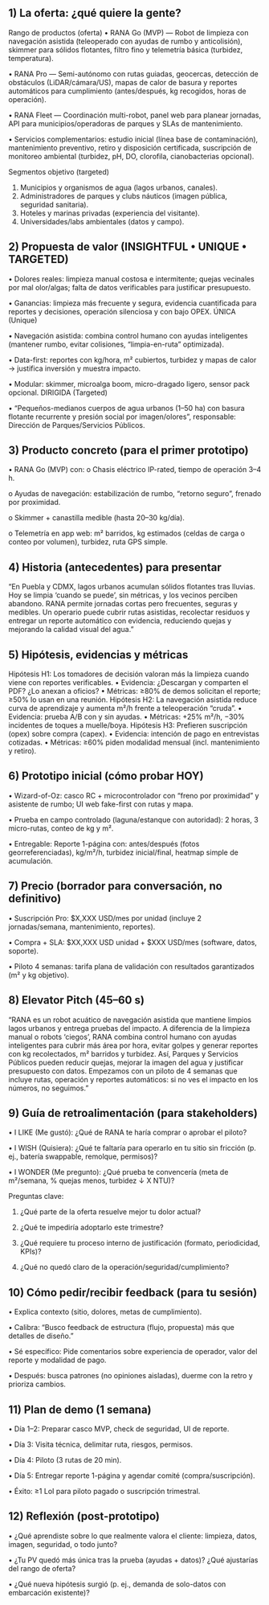 ## 1) La oferta: ¿qué quiere la gente?
Rango de productos (oferta)
•	RANA Go (MVP) — Robot de limpieza con navegación asistida (teleoperado con ayudas de rumbo y anticolisión), skimmer para sólidos flotantes, filtro fino y telemetría básica (turbidez, temperatura).

•	RANA Pro — Semi-autónomo con rutas guiadas, geocercas, detección de obstáculos (LiDAR/cámara/US), mapas de calor de basura y reportes automáticos para cumplimiento (antes/después, kg recogidos, horas de operación).

•	RANA Fleet — Coordinación multi-robot, panel web para planear jornadas, API para municipios/operadoras de parques y SLAs de mantenimiento.

•	Servicios complementarios: estudio inicial (línea base de contaminación), mantenimiento preventivo, retiro y disposición certificada, suscripción de monitoreo ambiental (turbidez, pH, DO, clorofila, cianobacterias opcional).

Segmentos objetivo (targeted)
1.	Municipios y organismos de agua (lagos urbanos, canales).
2.	Administradores de parques y clubs náuticos (imagen pública, seguridad sanitaria).
3.	Hoteles y marinas privadas (experiencia del visitante).
4.	Universidades/labs ambientales (datos y campo).
## 2) Propuesta de valor (INSIGHTFUL • UNIQUE • TARGETED)
•	Dolores reales: limpieza manual costosa e intermitente; quejas vecinales por mal olor/algas; falta de datos verificables para justificar presupuesto.

•	Ganancias: limpieza más frecuente y segura, evidencia cuantificada para reportes y decisiones, operación silenciosa y con bajo OPEX.
ÚNICA (Unique)

•	Navegación asistida: combina control humano con ayudas inteligentes (mantener rumbo, evitar colisiones, “limpia-en-ruta” optimizada).

•	Data-first: reportes con kg/hora, m² cubiertos, turbidez y mapas de calor → justifica inversión y muestra impacto.

•	Modular: skimmer, microalga boom, micro-dragado ligero, sensor pack opcional.
DIRIGIDA (Targeted)

•	“Pequeños-medianos cuerpos de agua urbanos (1–50 ha) con basura flotante recurrente y presión social por imagen/olores”, responsable: Dirección de Parques/Servicios Públicos.

## 3) Producto concreto (para el primer prototipo)
•	RANA Go (MVP) con:
o	Chasis eléctrico IP-rated, tiempo de operación 3–4 h.

o	Ayudas de navegación: estabilización de rumbo, “retorno seguro”, frenado por proximidad.

o	Skimmer + canastilla medible (hasta 20–30 kg/día).

o	Telemetría en app web: m² barridos, kg estimados (celdas de carga o conteo por volumen), turbidez, ruta GPS simple.
## 4) Historia (antecedentes) para presentar
“En Puebla y CDMX, lagos urbanos acumulan sólidos flotantes tras lluvias. Hoy se limpia ‘cuando se puede’, sin métricas, y los vecinos perciben abandono. RANA permite jornadas cortas pero frecuentes, seguras y medibles. Un operario puede cubrir rutas asistidas, recolectar residuos y entregar un reporte automático con evidencia, reduciendo quejas y mejorando la calidad visual del agua.”
## 5) Hipótesis, evidencias y métricas
Hipótesis H1: Los tomadores de decisión valoran más la limpieza cuando viene con reportes verificables.
•	Evidencia: ¿Descargan y comparten el PDF? ¿Lo anexan a oficios?
•	Métricas: ≥80% de demos solicitan el reporte; ≥50% lo usan en una reunión.
Hipótesis H2: La navegación asistida reduce curva de aprendizaje y aumenta m²/h frente a teleoperación “cruda”.
•	Evidencia: prueba A/B con y sin ayudas.
•	Métricas: +25% m²/h, −30% incidentes de toques a muelle/boya.
Hipótesis H3: Prefieren suscripción (opex) sobre compra (capex).
•	Evidencia: intención de pago en entrevistas cotizadas.
•	Métricas: ≥60% piden modalidad mensual (incl. mantenimiento y retiro).
## 6) Prototipo inicial (cómo probar HOY)
•	Wizard-of-Oz: casco RC + microcontrolador con “freno por proximidad” y asistente de rumbo; UI web fake-first con rutas y mapa.

•	Prueba en campo controlado (laguna/estanque con autoridad): 2 horas, 3 micro-rutas, conteo de kg y m².

•	Entregable: Reporte 1-página con: antes/después (fotos georreferenciadas), kg/m²/h, turbidez inicial/final, heatmap simple de acumulación.
## 7) Precio (borrador para conversación, no definitivo)
•	Suscripción Pro: $X,XXX USD/mes por unidad (incluye 2 jornadas/semana, mantenimiento, reportes).

•	Compra + SLA: $XX,XXX USD unidad + $XXX USD/mes (software, datos, soporte).

•	Piloto 4 semanas: tarifa plana de validación con resultados garantizados (m² y kg objetivo).
## 8) Elevator Pitch (45–60 s)
“RANA es un robot acuático de navegación asistida que mantiene limpios lagos urbanos y entrega pruebas del impacto. A diferencia de la limpieza manual o robots ‘ciegos’, RANA combina control humano con ayudas inteligentes para cubrir más área por hora, evitar golpes y generar reportes con kg recolectados, m² barridos y turbidez. Así, Parques y Servicios Públicos pueden reducir quejas, mejorar la imagen del agua y justificar presupuesto con datos. Empezamos con un piloto de 4 semanas que incluye rutas, operación y reportes automáticos: si no ves el impacto en los números, no seguimos.”
## 9) Guía de retroalimentación (para stakeholders)
•	I LIKE (Me gustó): ¿Qué de RANA te haría comprar o aprobar el piloto?

•	I WISH (Quisiera): ¿Qué te faltaría para operarlo en tu sitio sin fricción (p. ej., batería swappable, remolque, permisos)?

•	I WONDER (Me pregunto): ¿Qué prueba te convencería (meta de m²/semana, % quejas menos, turbidez ↓ X NTU)?

Preguntas clave:

1.	¿Qué parte de la oferta resuelve mejor tu dolor actual?

2.	¿Qué te impediría adoptarlo este trimestre?

3.	¿Qué requiere tu proceso interno de justificación (formato, periodicidad, KPIs)?

4.	¿Qué no quedó claro de la operación/seguridad/cumplimiento?
## 10) Cómo pedir/recibir feedback (para tu sesión)

•	Explica contexto (sitio, dolores, metas de cumplimiento).

•	Calibra: “Busco feedback de estructura (flujo, propuesta) más que detalles de diseño.”

•	Sé específico: Pide comentarios sobre experiencia de operador, valor del reporte y modalidad de pago.

•	Después: busca patrones (no opiniones aisladas), duerme con la retro y prioriza cambios.
## 11) Plan de demo (1 semana)

•	Día 1–2: Preparar casco MVP, check de seguridad, UI de reporte.

•	Día 3: Visita técnica, delimitar ruta, riesgos, permisos.

•	Día 4: Piloto (3 rutas de 20 min).

•	Día 5: Entregar reporte 1-página y agendar comité (compra/suscripción).

•	Éxito: ≥1 LoI para piloto pagado o suscripción trimestral.
## 12) Reflexión (post-prototipo)

•	¿Qué aprendiste sobre lo que realmente valora el cliente: limpieza, datos, imagen, seguridad, o todo junto?

•	¿Tu PV quedó más única tras la prueba (ayudas + datos)? ¿Qué ajustarías del rango de oferta?

•	¿Qué nueva hipótesis surgió (p. ej., demanda de solo-datos con embarcación existente)?